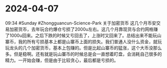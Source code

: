 # 2024-04-07
09:34
#Sunday
#Zhongguancun-Science-Park 
关于加密货币
这几个月币安交易加密货币，去年玩合约爆仓亏损了2000u左右。这几个月靠现货与合约网格赚了1000u回来。之后下跌的时候又亏回去了，上涨时又回来了。总结出来不能玩山寨币，我的所有亏损基本上都是山寨币上面的损失。我们普通人没什么资金，就玩玩龙头的几个加密货币，基本上包赚的。但是比起山寨币的猛涨，这个大币没那么多。但是稳啊。还有就是玩山寨币的时候总是会一直想着盯盘，会消耗自己很多的精力。一开始会赚，但是由于比较贪心，最后都是亏损的。


